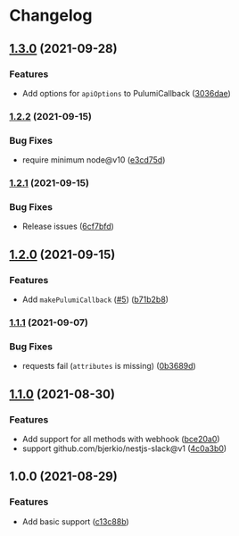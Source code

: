 # Changelog

## [1.3.0](https://www.github.com/bjerkio/gcl-slack/compare/v1.2.2...v1.3.0) (2021-09-28)


### Features

* Add options for `apiOptions` to PulumiCallback ([3036dae](https://www.github.com/bjerkio/gcl-slack/commit/3036dae42f47ed6b6ed22d8a46c7769cf844f033))

### [1.2.2](https://www.github.com/bjerkio/gcl-slack/compare/v1.2.1...v1.2.2) (2021-09-15)


### Bug Fixes

* require minimum node@v10 ([e3cd75d](https://www.github.com/bjerkio/gcl-slack/commit/e3cd75d52fc57f34506b1bf7f96cd7599f578998))

### [1.2.1](https://www.github.com/bjerkio/gcl-slack/compare/v1.2.0...v1.2.1) (2021-09-15)


### Bug Fixes

* Release issues ([6cf7bfd](https://www.github.com/bjerkio/gcl-slack/commit/6cf7bfda45ab247eca4226946ff3e75dd2bb47ea))

## [1.2.0](https://www.github.com/bjerkio/gcl-slack/compare/v1.1.1...v1.2.0) (2021-09-15)


### Features

* Add `makePulumiCallback` ([#5](https://www.github.com/bjerkio/gcl-slack/issues/5)) ([b71b2b8](https://www.github.com/bjerkio/gcl-slack/commit/b71b2b83db51ec018d3c3d64523d2434f4f46db1))

### [1.1.1](https://www.github.com/bjerkio/gcl-slack/compare/v1.1.0...v1.1.1) (2021-09-07)


### Bug Fixes

* requests fail (`attributes` is missing) ([0b3689d](https://www.github.com/bjerkio/gcl-slack/commit/0b3689d1446c053823c24998cded28157cc63887))

## [1.1.0](https://www.github.com/bjerkio/gcl-slack/compare/v1.0.0...v1.1.0) (2021-08-30)


### Features

* Add support for all methods with webhook ([bce20a0](https://www.github.com/bjerkio/gcl-slack/commit/bce20a08e0e6bc3f26e853e52e3586bb8df688f7))
* support github.com/bjerkio/nestjs-slack@v1 ([4c0a3b0](https://www.github.com/bjerkio/gcl-slack/commit/4c0a3b058075b478e1859c8dcf5eb416418e841d))

## 1.0.0 (2021-08-29)


### Features

* Add basic support ([c13c88b](https://www.github.com/bjerkio/gcl-slack/commit/c13c88bf12a7643d2c9b4868d80044f9d61e5d9c))
